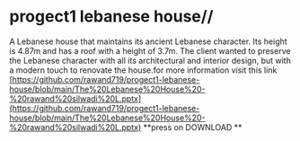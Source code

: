# progect1 lebanese house//
 A Lebanese house that maintains its ancient Lebanese character. Its height is 4.87m and has a roof with a height of 3.7m. The client wanted to preserve the Lebanese character with all its architectural and interior design, but with a modern touch to renovate the house.for more information visit this link 	[https://github.com/rawand719/progect1-lebanese-house/blob/main/The%20Lebanese%20House%20-%20rawand%20silwadi%20L.pptx](https://github.com/rawand719/progect1-lebanese-house/blob/main/The%20Lebanese%20House%20-%20rawand%20silwadi%20L.pptx) **press on DOWNLOAD **

